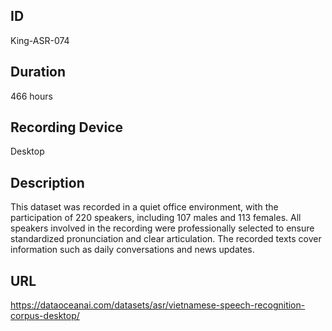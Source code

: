 ## ID
King-ASR-074
## Duration
466 hours
## Recording Device
Desktop
## Description
This dataset was recorded in a quiet office environment, with the participation of 220 speakers, including 107 males and 113 females. All speakers involved in the recording were professionally selected to ensure standardized pronunciation and clear articulation. The recorded texts cover information such as daily conversations and news updates.
## URL
https://dataoceanai.com/datasets/asr/vietnamese-speech-recognition-corpus-desktop/
